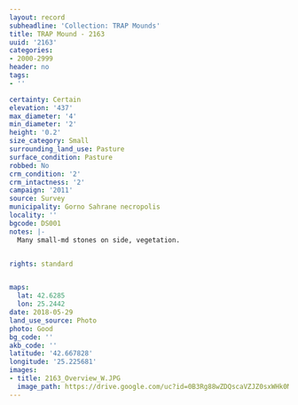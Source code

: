 ```yaml
---
layout: record
subheadline: 'Collection: TRAP Mounds'
title: TRAP Mound - 2163
uuid: '2163'
categories:
- 2000-2999
header: no
tags:
- ''

certainty: Certain
elevation: '437'
max_diameter: '4'
min_diameter: '2'
height: '0.2'
size_category: Small
surrounding_land_use: Pasture
surface_condition: Pasture
robbed: No
crm_condition: '2'
crm_intactness: '2'
campaign: '2011'
source: Survey
municipality: Gorno Sahrane necropolis
locality: ''
bgcode: DS001
notes: |-
  Many small-md stones on side, vegetation.


rights: standard


maps:
  lat: 42.6285
  lon: 25.2442
date: 2018-05-29
land_use_source: Photo
photo: Good
bg_code: ''
akb_code: ''
latitude: '42.667828'
longitude: '25.225681'
images:
- title: 2163_Overview_W.JPG
  image_path: https://drive.google.com/uc?id=0B3Rg88wZDQscaVZJZ0sxWHk0MWc
---
```

